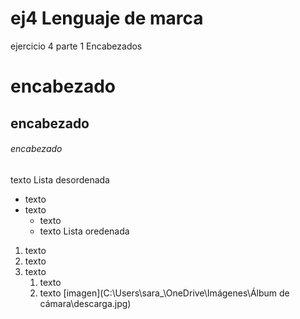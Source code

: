 # ej4 Lenguaje de marca
ejercicio 4 parte 1
Encabezados
# encabezado
## encabezado
###### encabezado
texto
Lista desordenada
* texto
* texto
  * texto
  * texto
  Lista oredenada
1. texto
1. texto
1. texto
   1. texto
   1. texto
   [imagen](C:\Users\sara_\OneDrive\Imágenes\Álbum de cámara\descarga.jpg)
